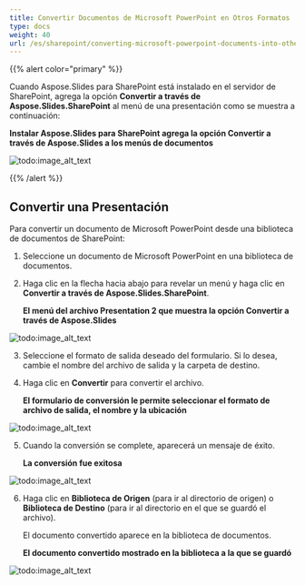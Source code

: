 ```yaml
---
title: Convertir Documentos de Microsoft PowerPoint en Otros Formatos
type: docs
weight: 40
url: /es/sharepoint/converting-microsoft-powerpoint-documents-into-other-formats/
---
```


{{% alert color="primary" %}} 

Cuando Aspose.Slides para SharePoint está instalado en el servidor de SharePoint, agrega la opción **Convertir a través de Aspose.Slides.SharePoint** al menú de una presentación como se muestra a continuación: 

**Instalar Aspose.Slides para SharePoint agrega la opción Convertir a través de Aspose.Slides a los menús de documentos** 

![todo:image_alt_text](converting-microsoft-powerpoint-documents-into-other-formats_1.png)

{{% /alert %}} 
## **Convertir una Presentación**
Para convertir un documento de Microsoft PowerPoint desde una biblioteca de documentos de SharePoint: 

1. Seleccione un documento de Microsoft PowerPoint en una biblioteca de documentos.
2. Haga clic en la flecha hacia abajo para revelar un menú y haga clic en **Convertir a través de Aspose.Slides.SharePoint**. 

   **El menú del archivo Presentation 2 que muestra la opción Convertir a través de Aspose.Slides** 

![todo:image_alt_text](converting-microsoft-powerpoint-documents-into-other-formats_2.png)

3. Seleccione el formato de salida deseado del formulario. Si lo desea, cambie el nombre del archivo de salida y la carpeta de destino.
4. Haga clic en **Convertir** para convertir el archivo. 

   **El formulario de conversión le permite seleccionar el formato de archivo de salida, el nombre y la ubicación** 

![todo:image_alt_text](converting-microsoft-powerpoint-documents-into-other-formats_3.png)

5. Cuando la conversión se complete, aparecerá un mensaje de éxito. 

   **La conversión fue exitosa** 

![todo:image_alt_text](converting-microsoft-powerpoint-documents-into-other-formats_4.png)

6. Haga clic en **Biblioteca de Origen** (para ir al directorio de origen) o **Biblioteca de Destino** (para ir al directorio en el que se guardó el archivo). 

   El documento convertido aparece en la biblioteca de documentos. 

   **El documento convertido mostrado en la biblioteca a la que se guardó** 

![todo:image_alt_text](converting-microsoft-powerpoint-documents-into-other-formats_5.png)